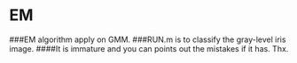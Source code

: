# EM
###EM algorithm apply on GMM.
###RUN.m is to classify the gray-level iris image.
####It is immature and you can points out the mistakes if it has. Thx.
